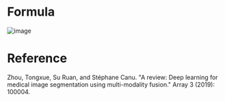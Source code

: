 # Formula
![image](https://user-images.githubusercontent.com/103199752/205461355-47d45084-3404-4740-bcf0-0a21456dfa57.png)

# Reference
Zhou, Tongxue, Su Ruan, and Stéphane Canu. "A review: Deep learning for medical image segmentation using multi-modality fusion." Array 3 (2019): 100004.
